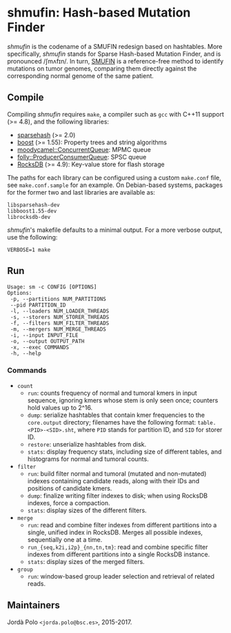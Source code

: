 # shmufin: Hash-based Mutation Finder

*shmufin* is the codename of a SMUFIN redesign based on hashtables. More
specifically, *shmufin* stands for Sparse Hash-based Mutation Finder, and is
pronounced /ʃmʌfɪn/. In turn, [SMUFIN][smufin] is a reference-free method to
identify mutations on tumor genomes, comparing them directly against the
corresponding normal genome of the same patient.

## Compile

Compiling *shmufin* requires `make`, a compiler such as `gcc` with C++11
support (>= 4.8), and the following libraries:

 - [sparsehash][sparsehash] (>= 2.0)
 - [boost][boost] (>= 1.55): Property trees and string algorithms
 - [moodycamel::ConcurrentQueue][concurrentq]: MPMC queue
 - [folly::ProducerConsumerQueue][folly]: SPSC queue
 - [RocksDB][rocksdb] (>= 4.9): Key-value store for flash storage

The paths for each library can be configured using a custom `make.conf` file,
see `make.conf.sample` for an example. On Debian-based systems, packages for
the former two and last libraries are available as:

 ```
 libsparsehash-dev
 libboost1.55-dev
 librocksdb-dev
 ```

*shmufin*'s makefile defaults to a minimal output. For a more verbose output,
use the following:

 ```
 VERBOSE=1 make
 ```

## Run

 ```
 Usage: sm -c CONFIG [OPTIONS]
 Options:
  -p, --partitions NUM_PARTITIONS
  --pid PARTITION_ID
  -l, --loaders NUM_LOADER_THREADS
  -s, --storers NUM_STORER_THREADS
  -f, --filters NUM_FILTER_THREADS
  -m, --mergers NUM_MERGE_THREADS
  -i, --input INPUT_FILE
  -o, --output OUTPUT_PATH
  -x, --exec COMMANDS
  -h, --help
 ```

### Commands

 * `count`
   * `run`: counts frequency of normal and tumoral kmers in input sequence,
     ignoring kmers whose stem is only seen once; counters hold values up to
     2^16.
   * `dump`: serialize hashtables that contain kmer frequencies to the
     `core.output` directory; filenames have the following format:
     `table.<PID>-<SID>.sht`, where `PID` stands for partition ID, and `SID`
     for storer ID.
   * `restore`: unserialize hashtables from disk.
   * `stats`: display frequency stats, including size of different tables, and
     histograms for normal and tumoral counts.
 * `filter`
   * `run`: build filter normal and tumoral (mutated and non-mutated) indexes
     containing candidate reads, along with their IDs and positions of
     candidate kmers.
   * `dump`: finalize writing filter indexes to disk; when using RocksDB
     indexes, force a compaction.
   * `stats`: display sizes of the different filters.
 * `merge`
   * `run`: read and combine filter indexes from different partitions into a
     single, unified index in RocksDB. Merges all possible indexes,
     sequentially one at a time.
   * `run_{seq,k2i,i2p}_{nn,tn,tm}`: read and combine specific filter indexes
     from different partitions into a single RocksDB instance.
   * `stats`: display sizes of the merged filters.
 * `group`
   * `run`: window-based group leader selection and retrieval of related
     reads.

## Maintainers

Jordà Polo `<jorda.polo@bsc.es>`, 2015-2017.

[smufin]: http://cg.bsc.es/smufin/ "SMUFIN"
[boost]: http://www.boost.org/ "Boost"
[sparsehash]: https://github.com/sparsehash/sparsehash "Sparse Hash"
[folly]: https://github.com/facebook/folly "Folly"
[rocksdb]: https://github.com/facebook/rocksdb "RocksDB"
[concurrentq]: https://github.com/cameron314/concurrentqueue "ConcurrentQueue"
